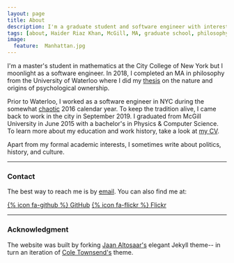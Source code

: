 ```yaml
---
layout: page
title: About
description: I'm a graduate student and software engineer with interests in math, physics and philosophy.
tags: [about, Haider Riaz Khan, McGill, MA, graduate school, philosophy, Waterloo, physics, computer science, quantum information theory, quantum theory, cognitive science, politics]
image:
  feature:  Manhattan.jpg
---
```

I'm a master's student in mathematics at the City College of New York but I moonlight as a software engineer. In 2018, I completed an MA in philosophy from the University of Waterloo where I did my <a href="{{site.url}}/papers/Property-Thesis.pdf">thesis</a> on the nature and origins of psychological ownership.

Prior to Waterloo, I worked as a software engineer in NYC during the somewhat [chaotic](https://www.theguardian.com/us-news/2016/nov/09/donald-trump-wins-us-election-news) 2016 calendar year. To keep the tradition alive, I came back to work in the city in September 2019. I graduated from McGill University in June 2015 with a bachelor's in Physics & Computer Science. To learn more about my education and work history, take a look at <a href="{{site.url}}/CV.pdf">my CV</a>.

 Apart from my formal academic interests, I sometimes write about politics, history, and culture.
   

---

### Contact

The best way to reach me is by <a href="mailto:haiderriazkhan-at-gmail-dot-com">email</a>. You can also find me at:

[{% icon fa-github %} GitHub](https://github.com/haiderriazkhan)
[{% icon fa-flickr %} Flickr](https://www.flickr.com/photos/135656155@N08/albums)

---

### Acknowledgment

The website was built by forking [Jaan Altosaar's](https://jaan.io/) elegant Jekyll theme-- in turn an iteration of [Cole Townsend's](http://coletownsend.com/) theme.

